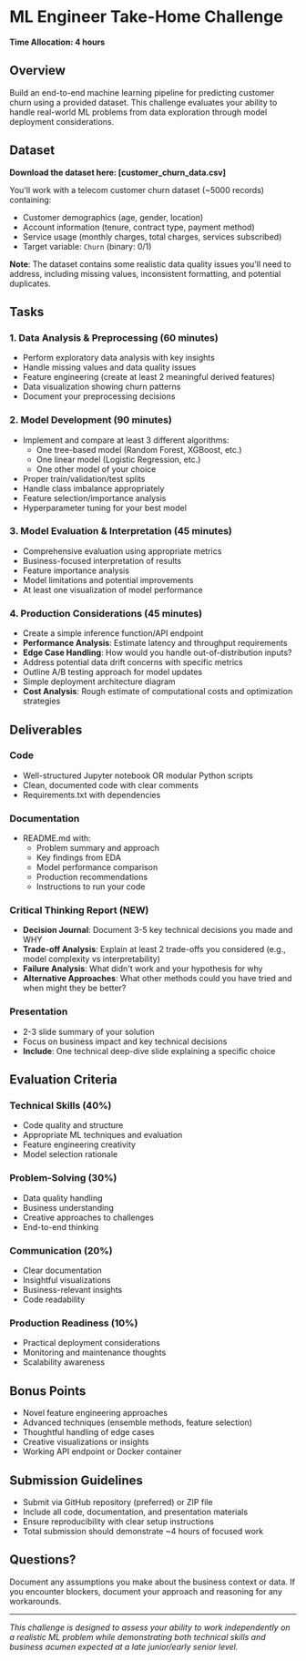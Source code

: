 # ML Engineer Take-Home Challenge
**Time Allocation: 4 hours**

## Overview
Build an end-to-end machine learning pipeline for predicting customer churn using a provided dataset. This challenge evaluates your ability to handle real-world ML problems from data exploration through model deployment considerations.

## Dataset
**Download the dataset here: [customer_churn_data.csv]**

You'll work with a telecom customer churn dataset (~5000 records) containing:
- Customer demographics (age, gender, location)
- Account information (tenure, contract type, payment method)  
- Service usage (monthly charges, total charges, services subscribed)
- Target variable: `Churn` (binary: 0/1)

**Note**: The dataset contains some realistic data quality issues you'll need to address, including missing values, inconsistent formatting, and potential duplicates.

## Tasks

### 1. Data Analysis & Preprocessing (60 minutes)
- Perform exploratory data analysis with key insights
- Handle missing values and data quality issues
- Feature engineering (create at least 2 meaningful derived features)
- Data visualization showing churn patterns
- Document your preprocessing decisions

### 2. Model Development (90 minutes)
- Implement and compare at least 3 different algorithms:
  - One tree-based model (Random Forest, XGBoost, etc.)
  - One linear model (Logistic Regression, etc.)
  - One other model of your choice
- Proper train/validation/test splits
- Handle class imbalance appropriately
- Feature selection/importance analysis
- Hyperparameter tuning for your best model

### 3. Model Evaluation & Interpretation (45 minutes)
- Comprehensive evaluation using appropriate metrics
- Business-focused interpretation of results
- Feature importance analysis
- Model limitations and potential improvements
- At least one visualization of model performance

### 4. Production Considerations (45 minutes)
- Create a simple inference function/API endpoint
- **Performance Analysis**: Estimate latency and throughput requirements
- **Edge Case Handling**: How would you handle out-of-distribution inputs?
- Address potential data drift concerns with specific metrics
- Outline A/B testing approach for model updates
- Simple deployment architecture diagram
- **Cost Analysis**: Rough estimate of computational costs and optimization strategies

## Deliverables

### Code
- Well-structured Jupyter notebook OR modular Python scripts
- Clean, documented code with clear comments
- Requirements.txt with dependencies

### Documentation
- README.md with:
  - Problem summary and approach
  - Key findings from EDA
  - Model performance comparison
  - Production recommendations
  - Instructions to run your code

### Critical Thinking Report (NEW)
- **Decision Journal**: Document 3-5 key technical decisions you made and WHY
- **Trade-off Analysis**: Explain at least 2 trade-offs you considered (e.g., model complexity vs interpretability)
- **Failure Analysis**: What didn't work and your hypothesis for why
- **Alternative Approaches**: What other methods could you have tried and when might they be better?

### Presentation
- 2-3 slide summary of your solution
- Focus on business impact and key technical decisions
- **Include**: One technical deep-dive slide explaining a specific choice

## Evaluation Criteria

### Technical Skills (40%)
- Code quality and structure
- Appropriate ML techniques and evaluation
- Feature engineering creativity
- Model selection rationale

### Problem-Solving (30%)
- Data quality handling
- Business understanding
- Creative approaches to challenges
- End-to-end thinking

### Communication (20%)
- Clear documentation
- Insightful visualizations
- Business-relevant insights
- Code readability

### Production Readiness (10%)
- Practical deployment considerations
- Monitoring and maintenance thoughts
- Scalability awareness

## Bonus Points
- Novel feature engineering approaches
- Advanced techniques (ensemble methods, feature selection)
- Thoughtful handling of edge cases
- Creative visualizations or insights
- Working API endpoint or Docker container

## Submission Guidelines
- Submit via GitHub repository (preferred) or ZIP file
- Include all code, documentation, and presentation materials
- Ensure reproducibility with clear setup instructions
- Total submission should demonstrate ~4 hours of focused work

## Questions?
Document any assumptions you make about the business context or data. If you encounter blockers, document your approach and reasoning for any workarounds.

---
*This challenge is designed to assess your ability to work independently on a realistic ML problem while demonstrating both technical skills and business acumen expected at a late junior/early senior level.*
